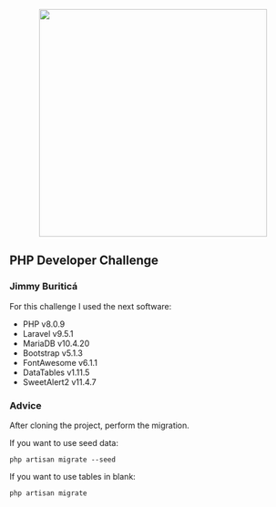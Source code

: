 <p align="center"><a href="https://laravel.com" target="_blank"><img src="https://raw.githubusercontent.com/laravel/art/master/logo-lockup/5%20SVG/2%20CMYK/1%20Full%20Color/laravel-logolockup-cmyk-red.svg" width="400"></a></p>

## PHP Developer Challenge
### Jimmy Buriticá

For this challenge I used the next software:

- PHP v8.0.9
- Laravel v9.5.1
- MariaDB v10.4.20
- Bootstrap v5.1.3
- FontAwesome v6.1.1
- DataTables v1.11.5
- SweetAlert2 v11.4.7

### Advice
After cloning the project, perform the migration.

If you want to use seed data:
```
php artisan migrate --seed
```

If you want to use tables in blank:
```
php artisan migrate
```
